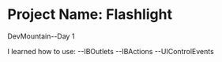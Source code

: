 # Project Name: Flashlight
DevMountain--Day 1

I learned how to use:
--IBOutlets
--IBActions
--UIControlEvents